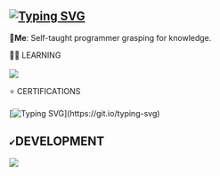 ## [![Typing SVG](https://readme-typing-svg.demolab.com?font=Terminess+Nerd+Font+Mono&duration=2000&pause=400&color=49F7B6&width=435&lines=Welcome+to+my+profile!;Currently+~%3E+The+Odin+Project;Currently+~%3E+Finding+way+to+document)](https://git.io/typing-svg)

💬**Me**: Self-taught programmer grasping for knowledge.

👨‍💻 LEARNING <br><br>
[![](https://skillicons.dev/icons?i=js,ruby,rails,ubuntu)](https://skillicons.dev)

⭐ CERTIFICATIONS <br><br>
[![Typing SVG](https://readme-typing-svg.demolab.com?font=Terminess+Nerd+Font+Mono&duration=1&pause=1&color=FF0000&width=435&lines=!!+UNDER+MAINTENANCE+!!)](https://git.io/typing-svg)

## `✔`DEVELOPMENT
[![](https://skillicons.dev/icons?i=c,python,java,html,css,vscode,windows)](https://skillicons.dev)
